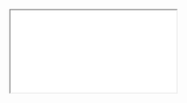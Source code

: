 <iframe src="[http://htmlpreview.github.com?](http://htmlpreview.github.io/?)https://github.com/WJD95/Visualization/blob/main/sunburst_chart.html"></iframe>
